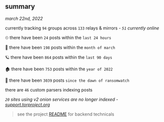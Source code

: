 
## summary
_march 22nd, 2022_

currently tracking `94` groups across `133` relays & mirrors - _`51` currently online_

⏲ there have been `24` posts within the `last 24 hours`

🦈 there have been `198` posts within the `month of march`

🪐 there have been `864` posts within the `last 90 days`

🏚 there have been `753` posts within the `year of 2022`

🦕 there have been `3039` posts `since the dawn of ransomwatch`

there are `46` custom parsers indexing posts

_`20` sites using v2 onion services are no longer indexed - [support.torproject.org](https://support.torproject.org/onionservices/v2-deprecation/)_

> see the project [README](https://github.com/thetanz/ransomwatch#ransomwatch--) for backend technicals
